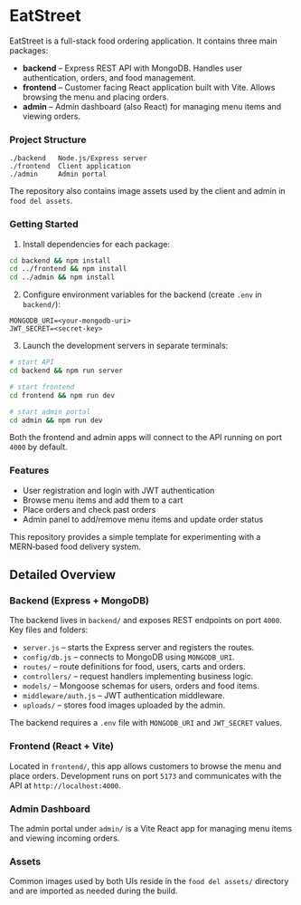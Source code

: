 # EatStreet

EatStreet is a full-stack food ordering application.  It contains three main packages:

- **backend** – Express REST API with MongoDB. Handles user authentication, orders, and food management.
- **frontend** – Customer facing React application built with Vite. Allows browsing the menu and placing orders.
- **admin** – Admin dashboard (also React) for managing menu items and viewing orders.

### Project Structure

```
./backend   Node.js/Express server
./frontend  Client application
./admin     Admin portal
```

The repository also contains image assets used by the client and admin in `food del assets`.

### Getting Started

1. Install dependencies for each package:

```bash
cd backend && npm install
cd ../frontend && npm install
cd ../admin && npm install
```

2. Configure environment variables for the backend (create `.env` in `backend/`):

```
MONGODB_URI=<your-mongodb-uri>
JWT_SECRET=<secret-key>
```

3. Launch the development servers in separate terminals:

```bash
# start API
cd backend && npm run server

# start frontend
cd frontend && npm run dev

# start admin portal
cd admin && npm run dev
```

Both the frontend and admin apps will connect to the API running on port `4000` by default.

### Features

- User registration and login with JWT authentication
- Browse menu items and add them to a cart
- Place orders and check past orders
- Admin panel to add/remove menu items and update order status

This repository provides a simple template for experimenting with a MERN‑based food delivery system.

## Detailed Overview

### Backend (Express + MongoDB)
The backend lives in `backend/` and exposes REST endpoints on port `4000`.
Key files and folders:

- `server.js` – starts the Express server and registers the routes.
- `config/db.js` – connects to MongoDB using `MONGODB_URI`.
- `routes/` – route definitions for food, users, carts and orders.
- `controllers/` – request handlers implementing business logic.
- `models/` – Mongoose schemas for users, orders and food items.
- `middleware/auth.js` – JWT authentication middleware.
- `uploads/` – stores food images uploaded by the admin.

The backend requires a `.env` file with `MONGODB_URI` and `JWT_SECRET` values.

### Frontend (React + Vite)
Located in `frontend/`, this app allows customers to browse the menu and place orders. Development runs on port `5173` and communicates with the API at `http://localhost:4000`.

### Admin Dashboard
The admin portal under `admin/` is a Vite React app for managing menu items and viewing incoming orders.

### Assets
Common images used by both UIs reside in the `food del assets/` directory and are imported as needed during the build.

